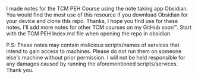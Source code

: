 I made notes for the TCM PEH Course using the note taking app Obsidian. You would find the most use of this resource if you download Obsidian for your device and clone this repo. Thanks, I hope you find use for these notes. I'll add more notes for other TCM courses on my GitHub soon™. Start with the TCM PEH Index.md file when opening the repo in obsidian.

P.S: These notes may contain malicious scripts/names of services that intend to gain access to machines. Please do not run them on someone else's machine without prior permission. I will not be held responsible for any damages caused by running the aforementioned scripts/services. Thank you.